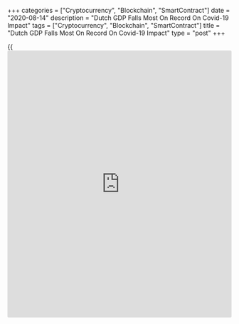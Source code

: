+++
categories = ["Cryptocurrency", "Blockchain", "SmartContract"]
date = "2020-08-14"
description = "Dutch GDP Falls Most On Record On Covid-19 Impact"
tags = ["Cryptocurrency", "Blockchain", "SmartContract"]
title = "Dutch GDP Falls Most On Record On Covid-19 Impact"
type = "post"
+++

{{<iframe id="large-banner" src="https://www.bounty.group/#slide=18.0" width="100%" height="600" scrolling="no" style="border: 0px solid rgb(216, 221, 230); border-radius: 3px;">}}

The Netherlands' [economy][1] shrank at a record pace in the second
quarter and entered a severe recession, due to the impact of the
coronavirus, or Covid-19, pandemic, preliminary estimates from the
Central Bureau of Statistics showed on Friday.

Gross domestic product decreased 8.5 percent sequentially after a 1.5
percent decline in the first quarter. Economists had forecast a 9.2
percent fall.

This is the largest quarterly decline on record and more than half of it
was attributable to the nosedive in household consumption, while
investments in fixed assets and the trade balance also decreased
sharply, the CBS said.

Previously, the sharpest quarterly decline was 3.6 percent in the first
quarter of 2009 during the global financial crisis.

Household spending dropped 10.4 percent and investments decreased 12.4
percent. Exports and imports fell 9.8 and 8.3 percent, respectively.
Public consumption declined 3 percent.

Weakness in sectors such as trade, transport, accommodation and food
services and storage as well as [business][2] services including travel
services, and care all contributed significantly to the economic
decline.  
  
In the [health][3] care sector, the lower productivity was mainly due to
the fact that many health and care services were postponed or avoided
during the Covid-19 crisis.

On a year-on-year basis, GDP fell 9.3 percent in the second quarter
after a 0.2 percent drop in the previous three months. Economists had
expected a 9.7 percent decline.  
  
The latest annual fall was also a record, surpassing the 4.6 percent
decline logged in the second quarter of 2009.

For comments and feedback [contact](https://www.playgroundfx.com/contact/): editorial@rtt[news](https://www.letsplayfx.com/blog/forex-news-website/).com

[Economic News][1]

 **What parts of the world are seeing the best (and worst) economic
performances lately? Click[here][4] to check out our [Econ Scorecard][4]
and find out! See up-to-the-moment [ranking](https://www.playgroundfx.com/blog/crypto-exchange-ranking/)s for the best and worst
performers in [GDP][5], [unemployment rate][6], [inflation][4] and much
more.**

   1. www.rtt[news](https://www.letsplayfx.com/blog/forex-news-website/).com/Content/EconomicNews.aspx
   2. www.rtt[news](https://www.letsplayfx.com/blog/forex-news-website/).com/Content/Business.aspx
   3. www.rtt[news](https://www.letsplayfx.com/blog/forex-news-website/).com/Content/Health.aspx
   4. www.rtt[news](https://www.letsplayfx.com/blog/forex-news-website/).com/economic-scorecard/world-rank/CPI/highest-performance.aspx
   5. www.rtt[news](https://www.letsplayfx.com/blog/forex-news-website/).com/economic-scorecard/world-rank/GDP/highest-performance.aspx
   6. www.rtt[news](https://www.letsplayfx.com/blog/forex-news-website/).com/economic-scorecard/world-rank/unemployment-rate/lowest-performance.aspx